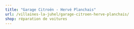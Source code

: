 ```yaml
---
title: "Garage Citroën - Hervé Planchais"
url: /villaines-la-juhel/garage-citroen-herve-planchais/
shop: réparation de voitures
---
```


